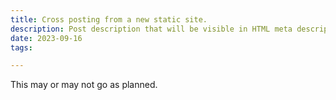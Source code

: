 ```yaml
---
title: Cross posting from a new static site. 
description: Post description that will be visible in HTML meta description.
date: 2023-09-16
tags:

---
```


This may or may not go as planned. 